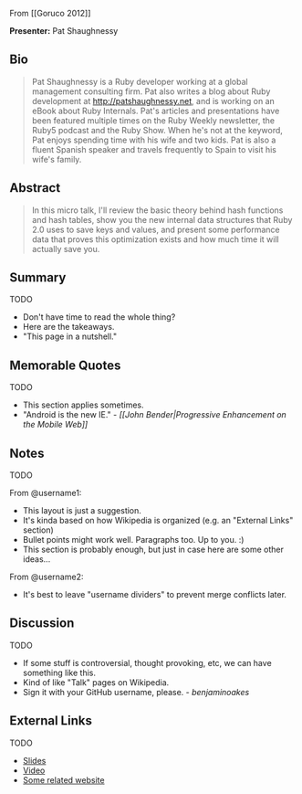 From [[Goruco 2012]]

**Presenter:** Pat Shaughnessy

## Bio

> Pat Shaughnessy is a Ruby developer working at a global management consulting firm. Pat also writes a blog about Ruby development at http://patshaughnessy.net, and is working on an eBook about Ruby Internals. Pat's articles and presentations have been featured multiple times on the Ruby Weekly newsletter, the Ruby5 podcast and the Ruby Show. When he's not at the keyword, Pat enjoys spending time with his wife and two kids. Pat is also a fluent Spanish speaker and travels frequently to Spain to visit his wife's family.

## Abstract

> In this micro talk, I'll review the basic theory behind hash functions and hash tables, show you the new internal data structures that Ruby 2.0 uses to save keys and values, and present some performance data that proves this optimization exists and how much time it will actually save you.

## Summary

TODO

* Don't have time to read the whole thing?
* Here are the takeaways.
* "This page in a nutshell."

## Memorable Quotes

TODO

* This section applies sometimes.
* "Android is the new IE." - _[[John Bender|Progressive Enhancement on the Mobile Web]]_

## Notes

TODO

From @username1:

* This layout is just a suggestion.
* It's kinda based on how Wikipedia is organized (e.g. an "External Links" section)
* Bullet points might work well.  Paragraphs too.  Up to you.  :)
* This section is probably enough, but just in case here are some other ideas...

From @username2:

* It's best to leave "username dividers" to prevent merge conflicts later.

## Discussion

TODO

* If some stuff is controversial, thought provoking, etc, we can have something like this.
* Kind of like "Talk" pages on Wikipedia.
* Sign it with your GitHub username, please.  - _benjaminoakes_

## External Links

TODO

* [Slides](http://www.example.com/)
* [Video](http://www.example.com/)
* [Some related website](http://www.example.com/)